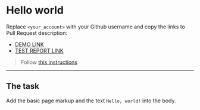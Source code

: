 # Hello world
Replace `<your_account>` with your Github username and copy the links to Pull Request description:
- [DEMO LINK](https://asakevych.github.io/layout_hello-world/)
- [TEST REPORT LINK](https://asakevych.github.io/layout_hello-world/report/html_report/)

> Follow [this instructions](https://github.com/mate-academy/layout_task-guideline#how-to-solve-the-layout-tasks-on-github)
___

## The task 
Add the basic page markup and the text `Hello, world!` into the body.

